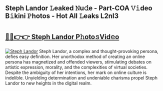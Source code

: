 ## Steph Landor 𝙻eaked 𝙽u𝚍e - Part-COA 𝚅𝚒deo B𝚒kini 𝙿hotos - Hot All 𝙻eaks L2nI3

# <h2><a href="http://ld3kjpb.urlbe.top/?page=Steph+Landor">🔗🔗👉👉 Steph Landor P𝚑oto𝚜Vid𝚎o</a></h2>

[![Steph Landor](https://i.imgur.com/eBuTRDB.gif)](http://ld3kjpb.urlbe.top/?page=Steph+Landor)
Steph Landor, a complex and thought-provoking persona, defies easy definition. Her unorthodox method of creating an online persona has magnetized and offended viewers, stimulating debates on artistic expression, morality, and the complexities of virtual societies. Despite the ambiguity of her intentions, her mark on online culture is indelible. Unyielding determination and undeniable charisma propel Steph Landor to new heights in the digital realm.
